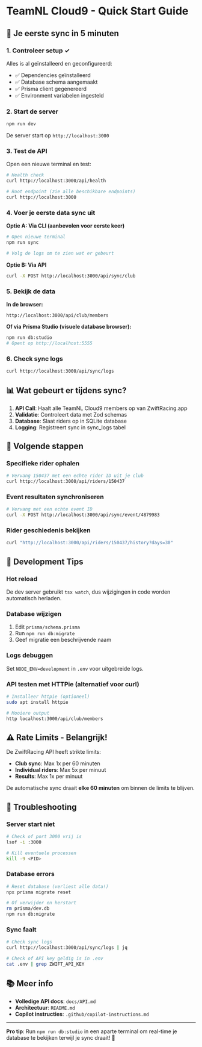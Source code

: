 # TeamNL Cloud9 - Quick Start Guide

## 🚀 Je eerste sync in 5 minuten

### 1. Controleer setup ✓

Alles is al geïnstalleerd en geconfigureerd:
- ✅ Dependencies geïnstalleerd
- ✅ Database schema aangemaakt
- ✅ Prisma client gegenereerd
- ✅ Environment variabelen ingesteld

### 2. Start de server

```bash
npm run dev
```

De server start op `http://localhost:3000`

### 3. Test de API

Open een nieuwe terminal en test:

```bash
# Health check
curl http://localhost:3000/api/health

# Root endpoint (zie alle beschikbare endpoints)
curl http://localhost:3000
```

### 4. Voer je eerste data sync uit

**Optie A: Via CLI (aanbevolen voor eerste keer)**
```bash
# Open nieuwe terminal
npm run sync

# Volg de logs om te zien wat er gebeurt
```

**Optie B: Via API**
```bash
curl -X POST http://localhost:3000/api/sync/club
```

### 5. Bekijk de data

**In de browser:**
```
http://localhost:3000/api/club/members
```

**Of via Prisma Studio (visuele database browser):**
```bash
npm run db:studio
# Opent op http://localhost:5555
```

### 6. Check sync logs

```bash
curl http://localhost:3000/api/sync/logs
```

## 📊 Wat gebeurt er tijdens sync?

1. **API Call**: Haalt alle TeamNL Cloud9 members op van ZwiftRacing.app
2. **Validatie**: Controleert data met Zod schemas
3. **Database**: Slaat riders op in SQLite database
4. **Logging**: Registreert sync in sync_logs tabel

## 🎯 Volgende stappen

### Specifieke rider ophalen
```bash
# Vervang 150437 met een echte rider ID uit je club
curl http://localhost:3000/api/riders/150437
```

### Event resultaten synchroniseren
```bash
# Vervang met een echte event ID
curl -X POST http://localhost:3000/api/sync/event/4879983
```

### Rider geschiedenis bekijken
```bash
curl "http://localhost:3000/api/riders/150437/history?days=30"
```

## 🔧 Development Tips

### Hot reload
De dev server gebruikt `tsx watch`, dus wijzigingen in code worden automatisch herladen.

### Database wijzigen
1. Edit `prisma/schema.prisma`
2. Run `npm run db:migrate`
3. Geef migratie een beschrijvende naam

### Logs debuggen
Set `NODE_ENV=development` in `.env` voor uitgebreide logs.

### API testen met HTTPie (alternatief voor curl)
```bash
# Installeer httpie (optioneel)
sudo apt install httpie

# Mooiere output
http localhost:3000/api/club/members
```

## ⚠️ Rate Limits - Belangrijk!

De ZwiftRacing API heeft strikte limits:

- **Club sync**: Max 1x per 60 minuten
- **Individual riders**: Max 5x per minuut
- **Results**: Max 1x per minuut

De automatische sync draait **elke 60 minuten** om binnen de limits te blijven.

## 🐛 Troubleshooting

### Server start niet
```bash
# Check of port 3000 vrij is
lsof -i :3000

# Kill eventuele processen
kill -9 <PID>
```

### Database errors
```bash
# Reset database (verliest alle data!)
npx prisma migrate reset

# Of verwijder en herstart
rm prisma/dev.db
npm run db:migrate
```

### Sync faalt
```bash
# Check sync logs
curl http://localhost:3000/api/sync/logs | jq

# Check of API key geldig is in .env
cat .env | grep ZWIFT_API_KEY
```

## 📚 Meer info

- **Volledige API docs**: `docs/API.md`
- **Architectuur**: `README.md`
- **Copilot instructies**: `.github/copilot-instructions.md`

---

**Pro tip**: Run `npm run db:studio` in een aparte terminal om real-time je database te bekijken terwijl je sync draait! 🎉
